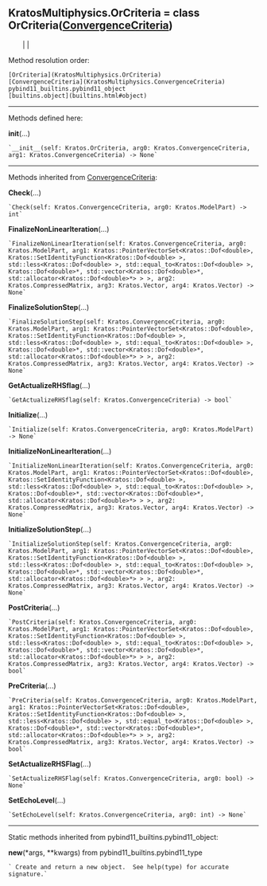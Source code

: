   
**KratosMultiphysics.OrCriteria** = class
OrCriteria([ConvergenceCriteria](KratosMultiphysics.ConvergenceCriteria))  
---  
`    `|   |

Method resolution order:

    [OrCriteria](KratosMultiphysics.OrCriteria)
    [ConvergenceCriteria](KratosMultiphysics.ConvergenceCriteria)
    pybind11_builtins.pybind11_object
    [builtins.object](builtins.html#object)

* * *

Methods defined here:  

**__init__**(...)

    `__init__(self: Kratos.OrCriteria, arg0: Kratos.ConvergenceCriteria, arg1: Kratos.ConvergenceCriteria) -> None`

* * *

Methods inherited from [ConvergenceCriteria](KratosMultiphysics.ConvergenceCriteria):  

**Check**(...)

    `Check(self: Kratos.ConvergenceCriteria, arg0: Kratos.ModelPart) -> int`

**FinalizeNonLinearIteration**(...)

    `FinalizeNonLinearIteration(self: Kratos.ConvergenceCriteria, arg0: Kratos.ModelPart, arg1: Kratos::PointerVectorSet<Kratos::Dof<double>, Kratos::SetIdentityFunction<Kratos::Dof<double> >, std::less<Kratos::Dof<double> >, std::equal_to<Kratos::Dof<double> >, Kratos::Dof<double>*, std::vector<Kratos::Dof<double>*, std::allocator<Kratos::Dof<double>*> > >, arg2: Kratos.CompressedMatrix, arg3: Kratos.Vector, arg4: Kratos.Vector) -> None`

**FinalizeSolutionStep**(...)

    `FinalizeSolutionStep(self: Kratos.ConvergenceCriteria, arg0: Kratos.ModelPart, arg1: Kratos::PointerVectorSet<Kratos::Dof<double>, Kratos::SetIdentityFunction<Kratos::Dof<double> >, std::less<Kratos::Dof<double> >, std::equal_to<Kratos::Dof<double> >, Kratos::Dof<double>*, std::vector<Kratos::Dof<double>*, std::allocator<Kratos::Dof<double>*> > >, arg2: Kratos.CompressedMatrix, arg3: Kratos.Vector, arg4: Kratos.Vector) -> None`

**GetActualizeRHSflag**(...)

    `GetActualizeRHSflag(self: Kratos.ConvergenceCriteria) -> bool`

**Initialize**(...)

    `Initialize(self: Kratos.ConvergenceCriteria, arg0: Kratos.ModelPart) -> None`

**InitializeNonLinearIteration**(...)

    `InitializeNonLinearIteration(self: Kratos.ConvergenceCriteria, arg0: Kratos.ModelPart, arg1: Kratos::PointerVectorSet<Kratos::Dof<double>, Kratos::SetIdentityFunction<Kratos::Dof<double> >, std::less<Kratos::Dof<double> >, std::equal_to<Kratos::Dof<double> >, Kratos::Dof<double>*, std::vector<Kratos::Dof<double>*, std::allocator<Kratos::Dof<double>*> > >, arg2: Kratos.CompressedMatrix, arg3: Kratos.Vector, arg4: Kratos.Vector) -> None`

**InitializeSolutionStep**(...)

    `InitializeSolutionStep(self: Kratos.ConvergenceCriteria, arg0: Kratos.ModelPart, arg1: Kratos::PointerVectorSet<Kratos::Dof<double>, Kratos::SetIdentityFunction<Kratos::Dof<double> >, std::less<Kratos::Dof<double> >, std::equal_to<Kratos::Dof<double> >, Kratos::Dof<double>*, std::vector<Kratos::Dof<double>*, std::allocator<Kratos::Dof<double>*> > >, arg2: Kratos.CompressedMatrix, arg3: Kratos.Vector, arg4: Kratos.Vector) -> None`

**PostCriteria**(...)

    `PostCriteria(self: Kratos.ConvergenceCriteria, arg0: Kratos.ModelPart, arg1: Kratos::PointerVectorSet<Kratos::Dof<double>, Kratos::SetIdentityFunction<Kratos::Dof<double> >, std::less<Kratos::Dof<double> >, std::equal_to<Kratos::Dof<double> >, Kratos::Dof<double>*, std::vector<Kratos::Dof<double>*, std::allocator<Kratos::Dof<double>*> > >, arg2: Kratos.CompressedMatrix, arg3: Kratos.Vector, arg4: Kratos.Vector) -> bool`

**PreCriteria**(...)

    `PreCriteria(self: Kratos.ConvergenceCriteria, arg0: Kratos.ModelPart, arg1: Kratos::PointerVectorSet<Kratos::Dof<double>, Kratos::SetIdentityFunction<Kratos::Dof<double> >, std::less<Kratos::Dof<double> >, std::equal_to<Kratos::Dof<double> >, Kratos::Dof<double>*, std::vector<Kratos::Dof<double>*, std::allocator<Kratos::Dof<double>*> > >, arg2: Kratos.CompressedMatrix, arg3: Kratos.Vector, arg4: Kratos.Vector) -> bool`

**SetActualizeRHSFlag**(...)

    `SetActualizeRHSFlag(self: Kratos.ConvergenceCriteria, arg0: bool) -> None`

**SetEchoLevel**(...)

    `SetEchoLevel(self: Kratos.ConvergenceCriteria, arg0: int) -> None`

* * *

Static methods inherited from pybind11_builtins.pybind11_object:  

**__new__**(*args, **kwargs) from pybind11_builtins.pybind11_type

    ` Create and return a new object.  See help(type) for accurate signature.`

